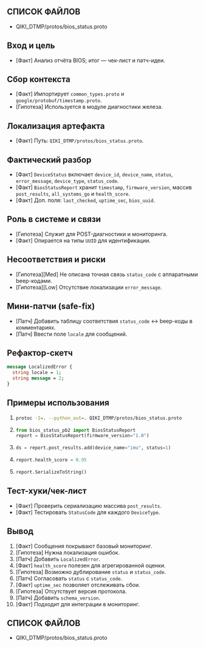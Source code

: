 ## СПИСОК ФАЙЛОВ
- QIKI_DTMP/protos/bios_status.proto

## Вход и цель
- [Факт] Анализ отчёта BIOS; итог — чек-лист и патч-идеи.

## Сбор контекста
- [Факт] Импортирует `common_types.proto` и `google/protobuf/timestamp.proto`.
- [Гипотеза] Используется в модуле диагностики железа.

## Локализация артефакта
- [Факт] Путь: `QIKI_DTMP/protos/bios_status.proto`.

## Фактический разбор
- [Факт] `DeviceStatus` включает `device_id`, `device_name`, `status`, `error_message`, `device_type`, `status_code`.
- [Факт] `BiosStatusReport` хранит `timestamp`, `firmware_version`, массив `post_results`, `all_systems_go` и `health_score`.
- [Факт] Доп. поля: `last_checked`, `uptime_sec`, `bios_uuid`.

## Роль в системе и связи
- [Гипотеза] Служит для POST-диагностики и мониторинга.
- [Факт] Опирается на типы `UUID` для идентификации.

## Несоответствия и риски
- [Гипотеза][Med] Не описана точная связь `status_code` с аппаратными beep-кодами.
- [Гипотеза][Low] Отсутствие локализации `error_message`.

## Мини-патчи (safe-fix)
- [Патч] Добавить таблицу соответствия `status_code` ↔ beep-коды в комментариях.
- [Патч] Ввести поле `locale` для сообщений.

## Рефактор-скетч
```proto
message LocalizedError {
  string locale = 1;
  string message = 2;
}
```

## Примеры использования
1. ```bash
   protoc -I=. --python_out=. QIKI_DTMP/protos/bios_status.proto
   ```
2. ```python
   from bios_status_pb2 import BiosStatusReport
   report = BiosStatusReport(firmware_version="1.0")
   ```
3. ```python
   ds = report.post_results.add(device_name="imu", status=1)
   ```
4. ```python
   report.health_score = 0.95
   ```
5. ```python
   report.SerializeToString()
   ```

## Тест-хуки/чек-лист
- [Факт] Проверить сериализацию массива `post_results`.
- [Факт] Тестировать `StatusCode` для каждого `DeviceType`.

## Вывод
1. [Факт] Сообщения покрывают базовый мониторинг.
2. [Гипотеза] Нужна локализация ошибок.
3. [Патч] Добавить `LocalizedError`.
4. [Факт] `health_score` полезен для агрегированной оценки.
5. [Гипотеза] Возможно дублирование `status` и `status_code`.
6. [Патч] Согласовать `status` с `status_code`.
7. [Факт] `uptime_sec` позволяет отслеживать сбои.
8. [Гипотеза] Отсутствует версия протокола.
9. [Патч] Добавить `schema_version`.
10. [Факт] Подходит для интеграции в мониторинг.

## СПИСОК ФАЙЛОВ
- QIKI_DTMP/protos/bios_status.proto
